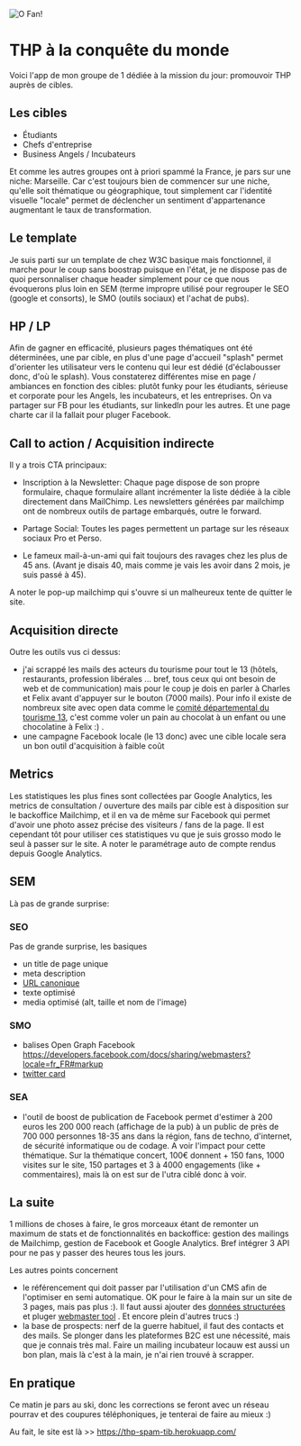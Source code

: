 ![O Fan!](https://scontent-cdg2-1.xx.fbcdn.net/v/t31.0-8/28239037_2018997475045500_3646662320622837397_o.jpg?oh=515dc8dd222206ab4f509fc02d2fc6db&oe=5B134E75)

# THP à la conquête du monde

Voici l'app de mon groupe de 1 dédiée à la mission du jour: promouvoir THP auprès de cibles.

## Les cibles

* Étudiants
* Chefs d'entreprise
* Business Angels / Incubateurs

Et comme les autres groupes ont à priori spammé la France, je pars sur une niche: Marseille. Car c'est toujours bien de commencer sur une niche, qu'elle soit thématique ou géographique, tout simplement car l'identité visuelle "locale" permet de déclencher un sentiment d'appartenance augmentant le taux de transformation.

## Le template

Je suis parti sur un template de chez W3C basique mais fonctionnel, il marche pour le coup sans boostrap puisque en l'état, je ne dispose pas de quoi personnaliser chaque header simplement pour ce que nous évoquerons plus loin en SEM (terme impropre utilisé pour regrouper le SEO (google et consorts), le SMO (outils sociaux) et l'achat de pubs).

## HP / LP

Afin de gagner en efficacité, plusieurs pages thématiques ont été déterminées, une par cible, en plus d'une page d'accueil "splash" permet d'orienter les utilisateur vers le contenu qui leur est dédié (d'éclabousser donc, d'où le splash). Vous constaterez différentes mise en page / ambiances en fonction des cibles: plutôt funky pour les étudiants, sérieuse et corporate pour les Angels, les incubateurs, et les entreprises. On va partager sur FB pour les étudiants, sur linkedIn pour les autres. Et une page charte car il la fallait pour pluger Facebook.

## Call to action / Acquisition indirecte

Il y a trois CTA principaux:

* Inscription à la Newsletter: Chaque page dispose de son propre formulaire, chaque formulaire allant incrémenter la liste dédiée à la cible directement dans MailChimp. Les newsletters générées par mailchimp ont de nombreux outils de partage embarqués, outre le forward.

* Partage Social: Toutes les pages permettent un partage sur les réseaux sociaux Pro et Perso.

* Le fameux mail-à-un-ami qui fait toujours des ravages chez les plus de 45 ans. (Avant je disais 40, mais comme je vais les avoir dans 2 mois, je suis passé à 45).

A noter le pop-up mailchimp qui s'ouvre si un malheureux tente de quitter le site.

## Acquisition directe

Outre les outils vus ci dessus:

* j'ai scrappé les mails des acteurs du tourisme pour tout le 13 (hôtels, restaurants, profession libérales ... bref, tous ceux qui ont besoin de web et de communication) mais pour le coup je dois en parler à Charles et Felix avant d'appuyer sur le bouton (7000 mails). Pour info il existe de nombreux site avec open data comme le [comité départemental du tourisme 13](http://data.visitprovence.com/), c'est comme voler un pain au chocolat à un enfant ou une chocolatine à Felix :) .
* une campagne Facebook locale (le 13 donc) avec une cible locale sera un bon outil d'acquisition à faible coût

## Metrics

Les statistiques les plus fines sont collectées par Google Analytics, les metrics de consultation / ouverture des mails par cible est à disposition sur le backoffice Mailchimp, et il en va de même sur Facebook qui permet d'avoir une photo assez précise des visiteurs / fans de la page. Il est cependant tôt pour utiliser ces statistiques vu que je suis grosso modo le seul à passer sur le site. A noter le paramétrage auto de compte rendus depuis Google Analytics.

## SEM

Là pas de grande surprise:

### SEO

Pas de grande surprise, les basiques
* un title de page unique
* meta description
* [URL canonique](https://www.webrankinfo.com/dossiers/techniques/url-canonique)
* texte optimisé
* media optimisé (alt, taille et nom de l'image)

### SMO
* balises Open Graph Facebook https://developers.facebook.com/docs/sharing/webmasters?locale=fr_FR#markup
* [twitter card](https://developer.twitter.com/en/docs/tweets/optimize-with-cards/guides/getting-started)

### SEA
* l'outil de boost de publication de Facebook permet d'estimer à 200 euros les 200 000 reach (affichage de la pub) à un public de près de 700 000 personnes 18-35 ans dans la région, fans de techno, d'internet, de sécurité informatique ou de codage. A voir l'impact pour cette thématique. Sur la thématique concert, 100€ donnent + 150 fans, 1000 visites sur le site, 150 partages et 3 à 4000 engagements (like + commentaires), mais là on est sur de l'utra ciblé donc à voir.

## La suite

1 millions de choses à faire, le gros morceaux étant de remonter un maximum de stats et de fonctionnalités en backoffice: gestion des mailings de Mailchimp, gestion de Facebook et Google Analytics. Bref intégrer 3 API pour ne pas y passer des heures tous les jours.

Les autres points concernent

* le référencement qui doit passer par l'utilisation d'un CMS afin de l'optimiser en semi automatique. OK pour le faire à la main sur un site de 3 pages, mais pas plus :). Il faut aussi ajouter des [données structurées](http://schema.org/Organization) et pluger [webmaster tool](https://www.google.com/webmasters/tools/home?hl=fr) . Et encore plein d'autres trucs :)
* la base de prospects: nerf de la guerre habituel, il faut des contacts et des mails. Se plonger dans les plateformes B2C est une nécessité, mais que je connais très mal. Faire un mailing incubateur locauw est aussi un bon plan, mais là c'est à la main, je n'ai rien trouvé à scrapper.

## En pratique

Ce matin je pars au ski, donc les corrections se feront avec un réseau pourrav et des coupures téléphoniques, je tenterai de faire au mieux :)

Au fait, le site est là  >> https://thp-spam-tib.herokuapp.com/
